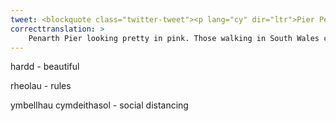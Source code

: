 ```yaml
---
tweet: <blockquote class="twitter-tweet"><p lang="cy" dir="ltr">Pier Penarth yn edrych yn hardd yn ei binc 🌸 <br><br>Gall y rhai sy&#39;n cerdded yn Ne Cymru weld y pier pleser o Oes Fictoria ar eu teithiau. Cofiwch gadw at y rheolau ymbellhau cymdeithasol! <br><br>📷 cardiff_wales_snappers<a href="https://twitter.com/hashtag/MercherMentro?src=hash&amp;ref_src=twsrc%5Etfw">#MercherMentro</a> <a href="https://t.co/BKeJubg4KM">pic.twitter.com/BKeJubg4KM</a></p>&mdash; Llwybr Arfordir Cymru / Wales Coast Path (@WalesCoastPath) <a href="https://twitter.com/WalesCoastPath/status/1288443907060256772?ref_src=twsrc%5Etfw">July 29, 2020</a></blockquote> <script async src="https://platform.twitter.com/widgets.js" charset="utf-8"></script>
correcttranslation: >
    Penarth Pier looking pretty in pink. Those walking in South Wales can see the Victorian era pleasure pier on their travels. Remember to keep to the social distancing rules!
---
```

hardd - beautiful

rheolau - rules

ymbellhau cymdeithasol - social distancing


